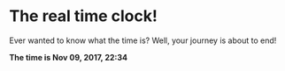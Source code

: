 # The real time clock!

Ever wanted to know what the time is? Well, your journey is about to end!

**The time is Nov 09, 2017, 22:34**